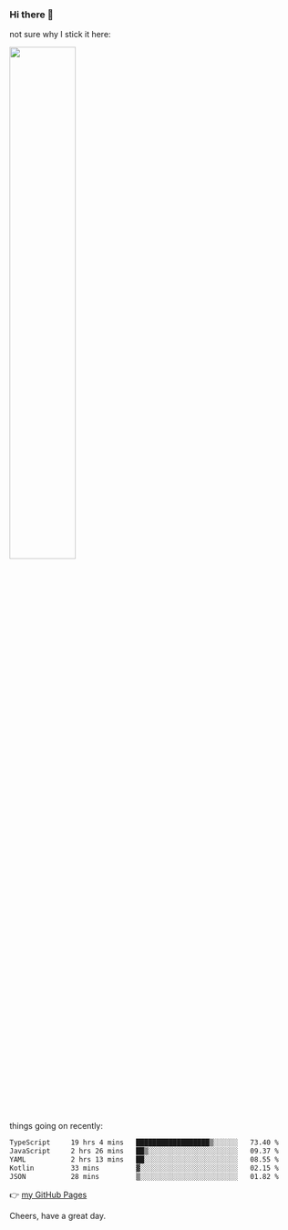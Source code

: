 ### Hi there 👋

not sure why I stick it here:

[<img width="48%" src="https://github-readme-stats.vercel.app/api?username=ykzhukian&show_icons=true&theme=dracula">](https://github.com/anuraghazra/github-readme-stats)


things going on recently:

<!--START_SECTION:waka-->

```txt
TypeScript     19 hrs 4 mins   ██████████████████▒░░░░░░   73.40 %
JavaScript     2 hrs 26 mins   ██▒░░░░░░░░░░░░░░░░░░░░░░   09.37 %
YAML           2 hrs 13 mins   ██░░░░░░░░░░░░░░░░░░░░░░░   08.55 %
Kotlin         33 mins         ▓░░░░░░░░░░░░░░░░░░░░░░░░   02.15 %
JSON           28 mins         ▒░░░░░░░░░░░░░░░░░░░░░░░░   01.82 %
```

<!--END_SECTION:waka-->

👉 [my GitHub Pages](https://ykzhukian.github.io)

Cheers, have a great day.

